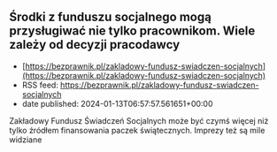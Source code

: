 ## Środki z funduszu socjalnego mogą przysługiwać nie tylko pracownikom. Wiele zależy od decyzji pracodawcy
 - [https://bezprawnik.pl/zakladowy-fundusz-swiadczen-socjalnych](https://bezprawnik.pl/zakladowy-fundusz-swiadczen-socjalnych)
 - RSS feed: https://bezprawnik.pl/zakladowy-fundusz-swiadczen-socjalnych
 - date published: 2024-01-13T06:57:57.561651+00:00

Zakładowy Fundusz Świadczeń Socjalnych może być czymś więcej niż tylko źródłem finansowania paczek świątecznych. Imprezy też są mile widziane

